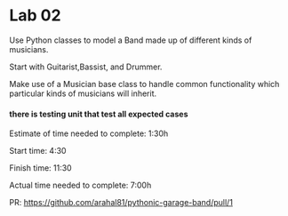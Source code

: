 # Lab 02

Use Python classes to model a Band made up of different kinds of musicians.

Start with Guitarist,Bassist, and Drummer.

Make use of a Musician base class to handle common functionality which particular kinds of musicians will inherit.

#### there is testing unit that test all expected cases

Estimate of time needed to complete: 1:30h

Start time: 4:30

Finish time: 11:30

Actual time needed to complete: 7:00h

PR: https://github.com/arahal81/pythonic-garage-band/pull/1
